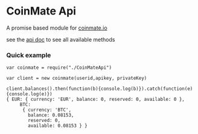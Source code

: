 # CoinMate Api

A promise based module for [coinmate.io](https://coinmate.io)

see the [api doc](http://docs.coinmate.apiary.io/) to see all available methods

### Quick example

```
var coinmate = require("./CoinMateApi")

var client = new coinmate(userid,apikey, privateKey)

client.balances().then(function(b){console.log(b)}).catch(function(e){console.log(e)})
{ EUR: { currency: 'EUR', balance: 0, reserved: 0, available: 0 },
     BTC: 
      { currency: 'BTC',
        balance: 0.08153,
        reserved: 0,
        available: 0.08153 } } 


```
